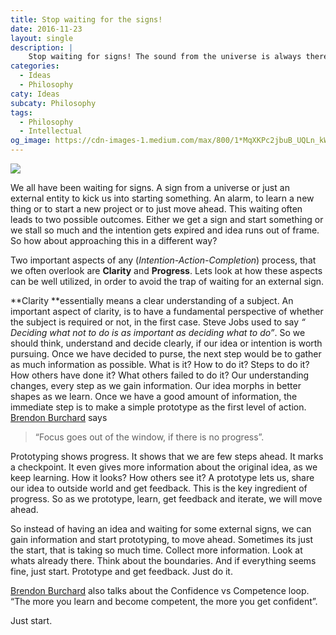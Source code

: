 ```yaml
---
title: Stop waiting for the signs!
date: 2016-11-23
layout: single
description: |
    Stop waiting for signs! The sound from the universe is always there! Just start!
categories:
  - Ideas
  - Philosophy
caty: Ideas
subcaty: Philosophy
tags:
  - Philosophy
  - Intellectual
og_image: https://cdn-images-1.medium.com/max/800/1*MqXKPc2jbuB_UQLn_kWoIg.jpeg
---
```

![](https://cdn-images-1.medium.com/max/800/1*MqXKPc2jbuB_UQLn_kWoIg.jpeg)

We all have been waiting for signs. A sign from a universe or just an external
entity to kick us into starting something. An alarm, to learn a new thing or to
start a new project or to just move ahead. This waiting often leads to two
possible outcomes. Either we get a sign and start something or we stall so much
and the intention gets expired and idea runs out of frame. So how about
approaching this in a different way?

Two important aspects of any (*Intention-Action-Completion*) process, that we
often overlook are **Clarity** and **Progress**. Lets look at how these aspects
can be well utilized, in order to avoid the trap of waiting for an external
sign.

**Clarity **essentially means a clear understanding of a subject. An important
aspect of clarity, is to have a fundamental perspective of whether the subject
is required or not, in the first case. Steve Jobs used to say *“ Deciding what
not to do is as important as deciding what to do”*. So we should think,
understand and decide clearly, if our idea or intention is worth pursuing. Once
we have decided to purse, the next step would be to gather as much information
as possible. What is it? How to do it? Steps to do it? How others have done it?
What others failed to do it? Our understanding changes, every step as we gain
information. Our idea morphs in better shapes as we learn. Once we have a good
amount of information, the immediate step is to make a simple prototype as the
first level of action. [Brendon Burchard](http://brendon.com/) says

> “Focus goes out of the window, if there is no progress”.

Prototyping shows progress. It shows that we are few steps ahead. It marks a
checkpoint. It even gives more information about the original idea, as we keep
learning. How it looks? How others see it? A prototype lets us, share our idea
to outside world and get feedback. This is the key ingredient of progress. So as
we prototype, learn, get feedback and iterate, we will move ahead.

So instead of having an idea and waiting for some external signs, we can gain
information and start prototyping, to move ahead. Sometimes its just the start,
that is taking so much time. Collect more information. Look at whats already
there. Think about the boundaries. And if everything seems fine, just start.
Prototype and get feedback. Just do it.

[Brendon Burchard](http://brendon.com/) also talks about the Confidence vs
Competence loop. “The more you learn and become competent, the more you get
confident”.

Just start.
